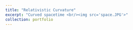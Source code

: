 ```yaml
---
title: "Relativistic Curvature"
excerpt: "Curved spacetime <br/><img src='space.JPG'>"
collection: portfolio
---
```



